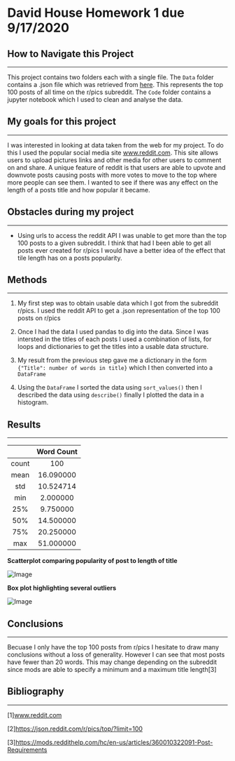 # David House Homework 1 due 9/17/2020

## How to Navigate this Project

---

This project contains two folders each with a single file. The `Data` folder contains a .json file which was retrieved from [here](https://json.reddit.com/r/pics/top/?limit=100). This represents the top 100 posts of all time on the r/pics subreddit. The `Code` folder contains a jupyter notebook which I used to clean and analyse the data.

## My goals for this project

---

I was interested in looking at data taken from the web for my project. To do this I used the popular social media site www.reddit.com. This site allows users to upload pictures links and other media for other users to comment on and share. A unique feature of reddit is that users are able to upvote and downvote posts causing posts with more votes to move to the top where more people can see them. I wanted to see if there was any effect on the length of a posts title and how popular it became. 

## Obstacles during my project

---

* Using urls to access the reddit API I was unable to get more than the top 100 posts to a given subreddit. I think that had I been able to get all posts ever created for r/pics I would have a better idea of the effect that tile length has on a posts popularity. 


## Methods

---

1) My first step was to obtain usable data which I got from the subreddit r/pics. I used the reddit API to get a .json representation of the top 100 posts on r/pics

2) Once I had the data I used pandas to dig into the data. Since I was intersted in the titles of each posts I used a combination of lists, for loops and dictionaries to get the titles into a usable data structure.

3) My result from the previous step gave me a dictionary in the form `{"Title": number of words in title}` which I then converted into a `DataFrame`

4) Using the `DataFrame` I sorted the data using `sort_values()` then I described the data using `describe()` finally I plotted the data in a histogram.

## Results

---

|  | Word Count|
| :-------------: | :-----------: |
|count        |100|
|mean         | 16.090000|
|std           |10.524714|
|min            |2.000000|
|25%           | 9.750000|
|50%           |14.500000|
|75%           |20.250000|
|max           |51.000000|

**Scatterplot comparing popularity of post to length of title**

![Image](https://github.com/DavidBrynnHouse/Data_601_HW-1/blob/master/Images/ScatterPlot.png)


**Box plot highlighting several outliers**

![Image](https://github.com/DavidBrynnHouse/Data_601_HW-1/blob/master/Images/Box-Plot.png)

## Conclusions

---

Becuase I only have the top 100 posts from r/pics I hesitate to draw many conclusions without a loss of generality. However I can see that most posts have fewer than 20 words. This may change depending on the subreddit since mods are able to specify a minimum and a maximum title length[3]

## Bibliography

---

[1]www.reddit.com

[2]https://json.reddit.com/r/pics/top/?limit=100

[3]https://mods.reddithelp.com/hc/en-us/articles/360010322091-Post-Requirements

